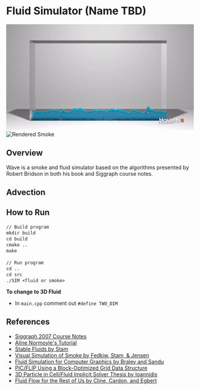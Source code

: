 # Fluid Simulator (Name TBD)

![Rendered Fluid](images/fluid-rendered-3.gif)
![Rendered Smoke](images/smoke-rendered-2.gif)

## Overview
Wave is a smoke and fluid simulator based on the algorithms presented by Robert Bridson in both his book and Siggraph course notes. 

## Advection


## How to Run
```
// Build program
mkdir build
cd build
cmake ..
make

// Run program
cd ..
cd src
./SIM <fluid or smoke>
```

**To change to 3D Fluid**
- In `main.cpp` comment out `#define TWO_DIM`

## References
- [Siggraph 2007 Course Notes](https://www.cs.ubc.ca/~rbridson/fluidsimulation/fluids_notes.pdf)
- [Aline Normoyle's Tutorial](http://www.alinenormoyle.com/TutorialFluid.html)
- [Stable Fluids by Stam](http://www.dgp.toronto.edu/people/stam/reality/Research/pdf/ns.pdf)
- [Visual Simulation of Smoke by Fedkiw, Stam, & Jensen](http://physbam.stanford.edu/~fedkiw/papers/stanford2001-01.pdf)
- [Fluid Simulation for Computer Graphics by Braley and Sandu](http://users.encs.concordia.ca/~grogono/Graphics/fluid-5.pdf)
- [PIC/FLIP Using a Block-Optimized Grid Data Structure](https://www.diva-portal.org/smash/get/diva2:441801/FULLTEXT01.pdf)
- [3D Particle in Cell/Fluid Implicit Solver Thesis by Ioannidis](https://nccastaff.bournemouth.ac.uk/jmacey/MastersProjects/MSc12/Ioannidis/Thesis.pdf)
- [Fluid Flow for the Rest of Us by Cline, Cardon, and Egbert](https://pdfs.semanticscholar.org/9d47/1060d6c48308abcc98dbed850a39dbfea683.pdf)
